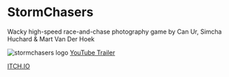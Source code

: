 # StormChasers
Wacky high-speed race-and-chase photography game by Can Ur, Simcha Huchard &amp; Mart Van Der Hoek

<img src='https://img.itch.zone/aW1nLzc5NTU4NjcucG5n/original/aOa86l.png' alt='stormchasers logo'>
<a href='https://www.youtube.com/watch?v=XUo2s6kTs5Q&feature=emb_title'>YouTube Trailer</a>

<a href='https://simcha33.itch.io/storm-chasers'>ITCH.IO</a>
